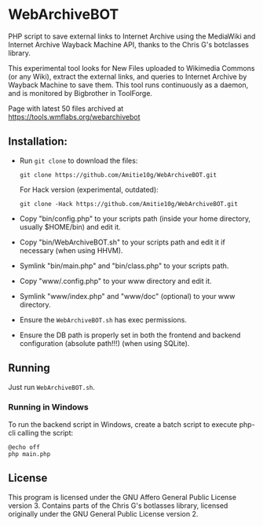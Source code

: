 # WebArchiveBOT
PHP script to save external links to Internet Archive using the MediaWiki and Internet Archive Wayback Machine API, thanks to the Chris G's botclasses library.

This experimental tool looks for New Files uploaded to Wikimedia Commons (or any Wiki), extract the external links, and queries to Internet Archive by Wayback Machine to save them. This tool runs continuously as a daemon, and is monitored by Bigbrother in ToolForge.

Page with latest 50 files archived at https://tools.wmflabs.org/webarchivebot

## Installation: 

* Run `git clone` to download the files:

    `git clone https://github.com/Amitie10g/WebArchiveBOT.git`

  For Hack version (experimental, outdated):

    `git clone -Hack https://github.com/Amitie10g/WebArchiveBOT.git`

* Copy "bin/config.php" to your scripts path (inside your home directory, usually $HOME/bin) and edit it.
* Copy "bin/WebArchiveBOT.sh" to your scripts path and edit it if necessary (when using HHVM).
* Symlink "bin/main.php" and "bin/class.php" to your scripts path.

* Copy "www/.config.php" to your www directory and edit it.
* Symlink "www/index.php" and "www/doc" (optional) to your www directory.

* Ensure the `WebArchiveBOT.sh` has exec permissions.

* Ensure the DB path is properly set in both the frontend and backend configuration (absolute path!!!) (when using SQLite).
  
## Running

Just run `WebArchiveBOT.sh`.

### Running in Windows

To run the backend script in Windows, create a batch script to execute php-cli calling the script:

```
@echo off
php main.php
```

## License

This program is licensed under the GNU Affero General Public License version 3. Contains parts of the Chris G's botlasses library, licensed originally under the GNU General Public License version 2.
